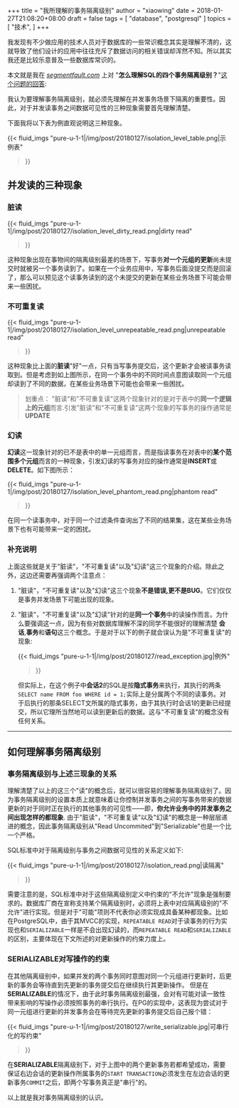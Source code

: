 +++
title = "我所理解的事务隔离级别"
author = "xiaowing"
date = 2018-01-27T21:08:20+08:00
draft = false
tags =  [
    "database",
    "postgresql"
    ]
topics = [
    "技术",
]
+++

我发现有不少做应用的技术人员对于数据库的一些常识概念其实是理解不清的，这就导致了他们设计的应用中往往充斥了数据访问的相关错误却浑然不知。所以其实我还是比较乐意普及一些数据库常识的。

本文就是我在 [*segmentfault.com*](https://about.segmentfault.com/?utm_source=sf-footer&utm_medium=footer-nav&utm_campaign=about&utm_content=about-index&utm_term=%E5%85%B3%E4%BA%8E%E6%88%91%E4%BB%AC) 上对 "**怎么理解SQL的四个事务隔离级别？**"[这个问题的回答](https://segmentfault.com/q/1010000012178278/a-1020000012661683):

<!--more-->

我认为要理解事务隔离级别，就必须先理解在并发事务场景下隔离的重要性。因此，对于并发读事务之间数据可见性的三种现象需要首先理解清楚。

下面我将以下表为例直观说明这三种现象。

{{< fluid_imgs
  "pure-u-1-1|/img/post/20180127/isolation_level_table.png|示例表"
>}}

## 并发读的三种现象

### 脏读

{{< fluid_imgs
  "pure-u-1-1|/img/post/20180127/isolation_level_dirty_read.png|dirty read"
>}}

这种现象出现在事物间的隔离级别最差的场景下，写事务**对一个元组的更新**尚未提交时就被另一个事务读到了。如果在一个业务应用中，写事务后面没提交而是回滚了，那么可以预见这个读事务读到的这个未提交的更新在某些业务场景下可能会带来一些困扰。

### 不可重复读

{{< fluid_imgs
  "pure-u-1-1|/img/post/20180127/isolation_level_unrepeatable_read.png|unrepeatable read"
>}}

这种现象比上面的**脏读**"好"一点，只有当写事务提交后，这个更新才会被读事务读取到。但是考虑到如上图所示，在同一个事务中的不同时间点意图读取同一个元组却读到了不同的数据，在某些业务场景下可能也会带来一些困扰。


> 划重点： "脏读"和"不可重复读"这两个现象针对的是对于表中的**同一个逻辑上的元组**而言.引发"脏读"和"不可重复读"这两个现象的写事务的操作通常是**UPDATE**

### 幻读

**幻读**这一现象针对的已不是表中的单一元组而言，而是指读事务在对表中的**某个范围多个元组**而言的一种现象，引发幻读的写事务对应的操作通常是**INSERT**或**DELETE**。如下图所示：

{{< fluid_imgs
  "pure-u-1-1|/img/post/20180127/isolation_level_phantom_read.png|phantom read"
>}}

在同一个读事务中，对于同一个过滤条件查询出了不同的结果集，这在某些业务场景下也有可能带来一定的困扰。

### 补充说明

上面这些就是关于"脏读"，"不可重复读"以及"幻读"这三个现象的介绍。除此之外，这边还需要再强调两个注意点：

1. "脏读"，"不可重复读"以及"幻读"这三个现象**不是错误,更不是BUG**。它们仅仅是事务并发场景下可能出现的现象。
2. "脏读"，"不可重复读"以及"幻读"针对的是**同一个事务**中的读操作而言。为什么要强调这一点，因为有些对数据库理解不深的同学不能很好的理解清楚 **会话**,**事务**和**语句**这三个概念。于是对于以下的例子就会误认为是"不可重复读"的现象:

	{{< fluid_imgs
	"pure-u-1-1|/img/post/20180127/read_exception.jpg|例外"
	>}}

	但实际上，在这个例子中**会话2**的SQL是按**隐式事务**来执行，其执行的两条`SELECT name FROM foo WHERE id = 1;`实际上是分属两个不同的读事务。对于后执行的那条SELECT文所属的隐式事务，由于其执行时会话1的更新已经提交，所以它理所当然地可以读到更新后的数据。这与"不可重复读"的概念没有任何关系。

----

## 如何理解事务隔离级别

### 事务隔离级别与上述三现象的关系

理解清楚了以上的这三个"读"的概念后，就可以很容易的理解事务隔离级别了。因为事务隔离级别的设置本质上就意味着让你控制并发事务之间的写事务带来的数据更新的对于同时正在执行的其他事务的可见性——即，**你允许业务中的并发事务之间出现怎样的都现象**. 由于"脏读"，"不可重复读"以及"幻读"的概念是一种层层递进的概念，因此事务隔离级别从"Read Uncommited"到"Serializable"也是一个比一个严格。

SQL标准中对于隔离级别与事务之间数据可见性的关系定义如下: 

{{< fluid_imgs
  "pure-u-1-1|/img/post/20180127/isolation_read.png|读隔离"
>}}

需要注意的是，SQL标准中对于这些隔离级别定义中约束的"不允许"现象是强制要求的。数据库厂商在宣称支持某个隔离级别时，必须将上表中对应隔离级别的"不允许"进行实现。但是对于"可能"项则不代表你必须实现成具备某种都现象。比如在PostgreSQL中，由于其MVCC的实现，`REPEATABLE READ`对于读事务的行为实现也和`SERIALIZABLE`一样是不会出现幻读的，而`REPEATABLE READ`和`SERIALIZABLE`的区别，主要体现在下文所述的对更新操作的约束力度上。

### SERIALIZABLE对写操作的约束

在其他隔离级别中，如果并发的两个事务同时意图对同一个元组进行更新时，后更新的事务会等待直到先更新的事务提交后在继续执行其更新操作。 但是在**SERIALIZABLE**的情况下，由于此时事务隔离级别最强，会对有可能对读一致性带来影响的写操作必须按照事务的串行执行。在PG的实现中，这表现为尝试对于同一元组进行更新的并发事务会在等待完先更新的事务提交后自己报个错：

{{< fluid_imgs
  "pure-u-1-1|/img/post/20180127/write_serializable.jpg|可串行化的写约束"
>}}

在**SERIALIZABLE**隔离级别下，对于上图中的两个更新事务若都希望成功，需要保证右边会话的更新操作所属事务的`START TRANSACTION`必须发生在左边会话的更新事务`COMMIT`之后，即两个写事务真正是"串行"的。

以上就是我对事务隔离级别的认识。